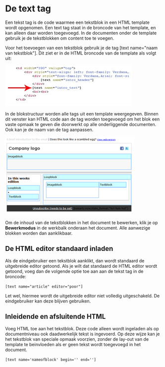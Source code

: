# De text tag

Een tekst tag is de code waarmee een tekstblok in een HTML template
wordt opgenomen. Een text tag staat in de broncode van het template, en
kan alleen daar worden toegevoegd. In de documenten onder de template
gebruik je de tekstblokken om content toe te voegen.

Voor het toevoegen van een tekstblok gebruik je de tag [text name="naam
van tekstblok"]. Dit ziet er in de HTML broncode van de template als
volgt uit:

![](../images/textblockcode.png)

In de blokstructuur worden alle tags uit een template weergegeven.
Binnen dit venster kan HTML code aan de tag worden toegevoegd om het
blok een vaste opmaak te geven die doorwerkt op alle onderliggende
documenten. Ook kan je de naam van de tag aanpassen.

![](../images/documentloop.png)

Om de inhoud van de tekstblokken in het document te bewerken, klik je op
**Bewerkmodus** in de werkbalk onderaan het document. Alle aanwezige
blokken worden dan aanklikbaar.

## De HTML editor standaard inladen

Als de eindgebruiker een tekstblok aanklikt, dan wordt standaard de
uitgebreide editor getoond. Als je wilt dat standaard de HTML editor
wordt getoond, voeg dan de volgende optie toe aan aan de tekst tag in de
broncode:

`[text name="article" editor="poor"]`

Let wel, hiermee wordt de uitgebreide editor niet volledig
uitgeschakeld. De eindgebruiker kan deze blijven gebruiken.

## Inleidende en afsluitende HTML

Voeg HTML toe aan het tekstblok. Deze code alleen wordt ingeladen als op
documentniveau ook daadwerkelijk tekst is ingevoerd. Op deze wijze kan
je het tekstblok van speciale opmaak voorzien, zonder de lay-out van de
template te beinvloeden als er geen tekst wordt toegevoegd in het
document.

`[text name='nameofblock' begin='' end='']`
